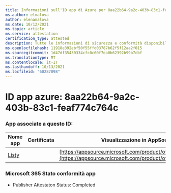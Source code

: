 ```yaml
---
title: Informazioni sull'ID app di Azure per 8aa22b64-9a2c-403b-83c1-feaf774c764c
ms.author: elmalova
author: elenamalova
ms.date: 10/12/2021
ms.topic: article
ms.service: attestation
certification_type: attested
description: Tutte le informazioni di sicurezza e conformità disponibili per 8aa22b64-9a2c-403b-83c1-feaf774c764c.
ms.openlocfilehash: 11918e392ebf50f55ffd03787b62f5f12aa2f015
ms.sourcegitcommit: 1d47df35430334cfc0c60f7ea0b62392b99b7cbf
ms.translationtype: MT
ms.contentlocale: it-IT
ms.lasthandoff: 10/13/2021
ms.locfileid: "60287098"
---
```

# <a name="azure-app-id-8aa22b64-9a2c-403b-83c1-feaf774c764c"></a>ID app azure: 8aa22b64-9a2c-403b-83c1-feaf774c764c


### <a name="apps-associated-with-this-id"></a>App associate a questo ID:
| **Nome app** | **Certificata** | **Visualizzazione in AppSource** |
|--------------|---------------|-----------------------|
| [Listy](https://docs.microsoft.com/microsoft-365-app-certification/forward/WA200000798) |  | [https://appsource.microsoft.com/product/office/WA200000798](https://appsource.microsoft.com/product/office/WA200000798) |

### <a name="microsoft-365-app-compliance-status"></a>Microsoft 365 Stato conformità app
- Publisher Attestaton Status: Completed
